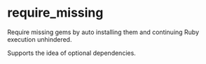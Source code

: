 # require_missing

Require missing gems by auto installing them and continuing Ruby execution unhindered. 

Supports the idea of optional dependencies.

